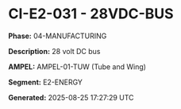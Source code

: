 # CI-E2-031 - 28VDC-BUS

**Phase:** 04-MANUFACTURING

**Description:** 28 volt DC bus

**AMPEL:** AMPEL-01-TUW (Tube and Wing)

**Segment:** E2-ENERGY

**Generated:** 2025-08-25 17:27:29 UTC
